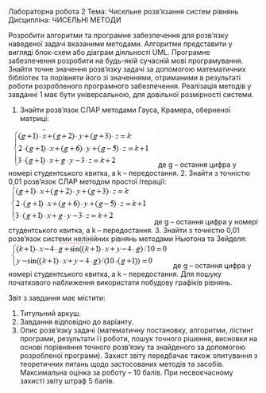 Лабораторна робота 2
Тема: Чисельне розв’язання систем рівнянь
Дисципліна: ЧИСЕЛЬНІ МЕТОДИ 

Розробити алгоритми та програмне забезпечення для розв’язку наведеної задачі вказаними методами. Алгоритми представити у вигляді блок-схем або діаграм діяльності UML. Програмне забезпечення розробити на будь-якій сучасній мові програмування. Знайти точне значення розв’язку задачі за допомогою математичних бібліотек та порівняти його зі значеннями, отриманими в результаті роботи розробленого програмного забезпечення. Реалізація методів у завданні 1 має бути універсальною, для довільної розмірності системи.
1.	Знайти розв’язок СЛАР методами Гауса, Крамера, оберненої матриці: 
<img src="https://github.com/qqlexa/numerical_methods/blob/master/lab2/src/main/resourses/1.jpg">
де g – остання цифра у номері студентського квитка, а k – передостання.
2.	Знайти з точністю 0,01 розв’язок СЛАР методом простої ітерації:
<img src="https://github.com/qqlexa/numerical_methods/blob/master/lab2/src/main/resourses/2.jpg">
де g – остання цифра у номері студентського квитка, а k – передостання.
3.	Знайти з точністю 0,01 розв’язок системи нелінійних рівнянь методами Ньютона та Зейделя:
<img src="https://github.com/qqlexa/numerical_methods/blob/master/lab2/src/main/resourses/3.jpg">
де g – остання цифра у номері студентського квитка, а k – передостання. Для пошуку початкового наближення використати побудову графіків рівнянь.

Звіт з завдання має містити:
1.	Титульний аркуш.
2.	Завдання відповідно до варіанту.
3.	Опис розв’язку задачі (математичну постановку, алгоритми, лістинг програми, результати її роботи, пошук точного рішення, висновки на основі порівняння точного розв’язку та знайденого за допомогою розробленої програми).
Захист звіту передбачає також опитування з теоретичних питань щодо застосованих методів та засобів.
Максимальна оцінка за роботу – 10 балів.
При несвоєчасному захисті звіту штраф 5 балів.
